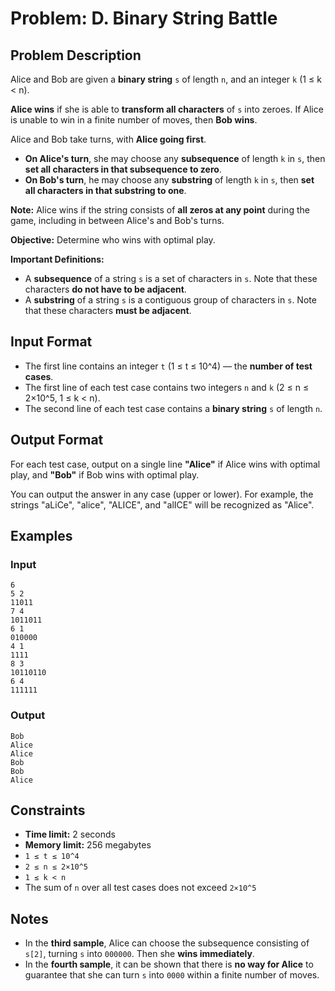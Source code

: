 # Problem: D. Binary String Battle

## Problem Description
Alice and Bob are given a **binary string** `s` of length `n`, and an integer `k` (1 ≤ k < n).

**Alice wins** if she is able to **transform all characters** of `s` into zeroes. If Alice is unable to win in a finite number of moves, then **Bob wins**.

Alice and Bob take turns, with **Alice going first**.

- **On Alice's turn**, she may choose any **subsequence** of length `k` in `s`, then **set all characters in that subsequence to zero**.
- **On Bob's turn**, he may choose any **substring** of length `k` in `s`, then **set all characters in that substring to one**.

**Note:** Alice wins if the string consists of **all zeros at any point** during the game, including in between Alice's and Bob's turns.

**Objective:** Determine who wins with optimal play.

**Important Definitions:**
- A **subsequence** of a string `s` is a set of characters in `s`. Note that these characters **do not have to be adjacent**.
- A **substring** of a string `s` is a contiguous group of characters in `s`. Note that these characters **must be adjacent**.

## Input Format
- The first line contains an integer `t` (1 ≤ t ≤ 10^4) — the **number of test cases**.
- The first line of each test case contains two integers `n` and `k` (2 ≤ n ≤ 2×10^5, 1 ≤ k < n).
- The second line of each test case contains a **binary string** `s` of length `n`.

## Output Format
For each test case, output on a single line **"Alice"** if Alice wins with optimal play, and **"Bob"** if Bob wins with optimal play.

You can output the answer in any case (upper or lower). For example, the strings "aLiCe", "alice", "ALICE", and "alICE" will be recognized as "Alice".

## Examples

### Input
`6`<br/>
`5 2`<br/>
`11011`<br/>
`7 4`<br/>
`1011011`<br/>
`6 1`<br/>
`010000`<br/>
`4 1`<br/>
`1111`<br/>
`8 3`<br/>
`10110110`<br/>
`6 4`<br/>
`111111`<br/>

### Output
`Bob`<br/>
`Alice`<br/>
`Alice`<br/>
`Bob`<br/>
`Bob`<br/>
`Alice`<br/>

## Constraints
- **Time limit:** 2 seconds
- **Memory limit:** 256 megabytes
- `1 ≤ t ≤ 10^4`
- `2 ≤ n ≤ 2×10^5`
- `1 ≤ k < n`
- The sum of `n` over all test cases does not exceed `2×10^5`

## Notes
- In the **third sample**, Alice can choose the subsequence consisting of `s[2]`, turning `s` into `000000`. Then she **wins immediately**.
- In the **fourth sample**, it can be shown that there is **no way for Alice** to guarantee that she can turn `s` into `0000` within a finite number of moves.

